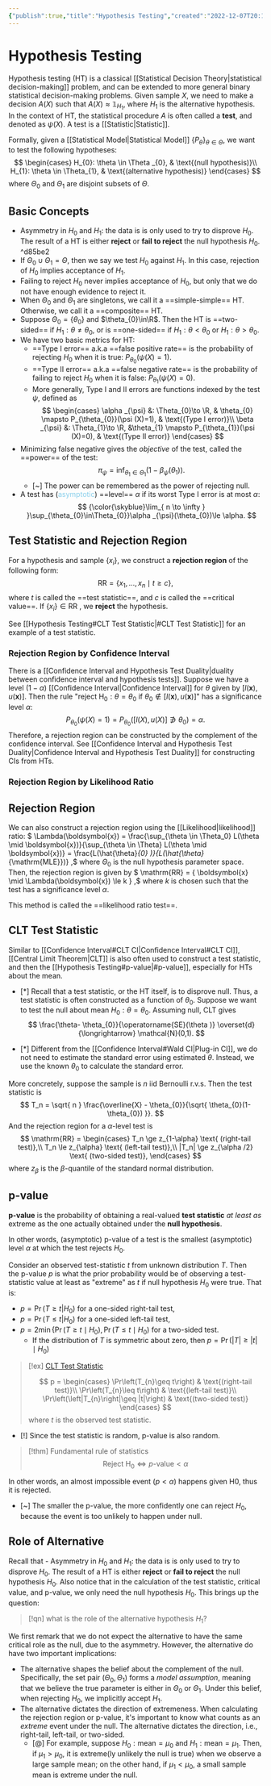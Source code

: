 ```yaml
---
{"publish":true,"title":"Hypothesis Testing","created":"2022-12-07T20:11:12","modified":"2025-05-27T15:55:55","cssclasses":""}
---
```



# Hypothesis Testing

Hypothesis testing (HT) is a classical [[Statistical Decision Theory\|statistical decision-making]] problem, and can be extended to more general binary statistical decision-making problems. Given sample $X$, we need to make a decision $A(X)$ such that $A(X) \approx \mathbb{1}_{H_{1}}$, where $H_{1}$ is the alternative hypothesis.
In the context of HT, the statistical procedure $A$ is often called a **test**, and denoted as $\psi(X)$. A test is a [[Statistic\|Statistic]].

Formally, given a [[Statistical Model\|Statistical Model]] $\{ P_{\theta} \}_{\theta\in\Theta }$, we want to test the following hypotheses:
$$
\begin{cases}
H_{0}: \theta \in \Theta _{0}, & \text{(null hypothesis)}\\
H_{1}: \theta \in \Theta_{1}, & \text{(alternative hypothesis)}
\end{cases}
$$
where $\Theta_{0}$ and $\Theta_{1}$ are disjoint subsets of $\Theta$.

## Basic Concepts

- Asymmetry in $H_{0}$ and $H_{1}$: the data is is only used to try to disprove $H_{0}$. The result of a HT is either **reject** or **fail to reject** the null hypothesis $H_{0}$. ^d85be2
- If $\Theta_{0} \cup \Theta_{1} = \Theta$, then we say we test $H_{0}$ against $H_{1}$. In this case, rejection of $H_{0}$ implies acceptance of $H_{1}$.
- Failing to reject $H_{0}$ never implies acceptance of $H_{0}$, but only that we do not have enough evidence to reject it.
- When $\Theta_{0}$ and $\Theta_{1}$ are singletons, we call it a ==simple-simple== HT. Otherwise, we call it a ==composite== HT.
- Suppose $\Theta_{0} = \{ \theta_{0} \}$ and $\theta_{0}\in\R$. Then the HT is ==two-sided== if $H_{1} : \theta\ne\theta_{0}$, or is ==one-sided== if $H_{1} : \theta < \theta_{0}$ or $H_{1} : \theta > \theta_{0}$.
- We have two basic metrics for HT:
    - ==Type I error== a.k.a ==false positive rate== is the probability of rejecting $H_{0}$ when it is true: $P_{\theta_{0}}(\psi (X)=1)$.
    - ==Type II error== a.k.a ==false negative rate== is the probability of failing to reject $H_{0}$ when it is false: $P_{\theta_{1}}(\psi (X)=0)$.
    - More generally, Type I and II errors are functions indexed by the test $\psi$, defined as
        $$
        \begin{cases}
        \alpha _{\psi} &: \Theta_{0}\to \R, & \theta_{0} \mapsto P_{\theta_{0}}(\psi (X)=1), & \text{(Type I error)}\\
        \beta _{\psi} &: \Theta_{1}\to \R, &\theta_{1} \mapsto P_{\theta_{1}}(\psi (X)=0), & \text{(Type II error)}
        \end{cases}
        $$
- Minimizing false negative gives the *objective* of the test, called the ==power== of the test:
  $$
  \pi _{\psi} = \inf_{\theta_{1}\in\Theta_{1}}(1-\beta _{\psi}(\theta_{1})).
  $$
    - [~] The power can be remembered as the power of rejecting null.
- A test has (<span style="color:skyblue">asymptotic</span>) ==level== $\alpha$ if its worst Type I error is at most $\alpha$:
  $$
  {\color{\skyblue}\lim_{ n \to \infty } }\sup_{\theta_{0}\in\Theta_{0}}\alpha _{\psi}(\theta_{0})\le \alpha.
  $$

## Test Statistic and Rejection Region

For a hypothesis and sample $\{ x_{i} \}$, we construct a **rejection region** of the following form:
$$
\mathrm{RR} = \{ x_{1},\dots,x_n \mid t \ge c \},
$$
where $t$ is called the ==test statistic==, and $c$ is called the ==critical value==.
If $\{ x_{i} \} \in \mathrm{RR}$ , we **reject** the hypothesis.

See [[Hypothesis Testing#CLT Test Statistic\|#CLT Test Statistic]] for an example of a test statistic.

### Rejection Region by Confidence Interval

There is a [[Confidence Interval and Hypothesis Test Duality\|duality between confidence interval and hypothesis tests]].
Suppose we have a level $(1-\alpha)$ [[Confidence Interval\|Confidence Interval]] for $\theta$ given by $[l(\boldsymbol{x}), u(\boldsymbol{x})]$. Then the rule "reject $\mathrm{H}_0: \theta=\theta_{0}$ if $\theta_0 \notin[l(\boldsymbol{x}), u(\boldsymbol{x})]$" has a significance level $\alpha$:
$$
P_{\theta_{0}}(\psi(X)=1) = P_{\theta_{0}}\left( [l(X),u(X)]\not\ni\theta_{0}  \right) = \alpha.
$$
Therefore, a rejection region can be constructed by the complement of the confidence interval.
See [[Confidence Interval and Hypothesis Test Duality\|Confidence Interval and Hypothesis Test Duality]] for constructing CIs from HTs.

### Rejection Region by Likelihood Ratio

## Rejection Region

We can also construct a rejection region using the [[Likelihood\|likelihood]] ratio:
$
\Lambda(\boldsymbol{x}) = \frac{\sup_{\theta \in \Theta_0} L(\theta \mid \boldsymbol{x})}{\sup_{\theta \in \Theta} L(\theta \mid \boldsymbol{x})}
= \frac{L(\hat{\theta}_{0} )}{L(\hat{\theta}_{\mathrm{MLE}})}
,$
where $\Theta_0$ is the null hypothesis parameter space.
Then, the rejection region is given by
$
\mathrm{RR} = \{ \boldsymbol{x} \mid \Lambda(\boldsymbol{x}) \le k \}
,$
where $k$ is chosen such that the test has a significance level $\alpha$.

This method is called the ==likelihood ratio test==.


## CLT Test Statistic

Similar to [[Confidence Interval#CLT CI\|Confidence Interval#CLT CI]], [[Central Limit Theorem\|CLT]] is also often used to construct a test statistic, and then the [[Hypothesis Testing#p-value\|#p-value]], especially for HTs about the mean.

- [*] Recall that a test statistic, or the HT itself, is to disprove null. Thus, a test statistic is often constructed as a function of $\theta_{0}$.
Suppose we want to test the null about mean $H_{0}: \theta=\theta_{0}$. Assuming null, CLT gives
$$
\frac{\theta- \theta_{0}}{\operatorname{SE}(\theta )} \overset{d}{\longrightarrow} \mathcal{N}(0,1).
$$

- [*] Different from the [[Confidence Interval#Wald CI\|Plug-in CI]], we do not need to estimate the standard error using estimated $\theta$. Instead, we use the known $\theta_{0}$ to calculate the standard error.

More concretely, suppose the sample is $n$ iid Bernoulli r.v.s. Then the test statistic is
$$
T_n = \sqrt{ n } \frac{\overline{X} - \theta_{0}}{\sqrt{ \theta_{0}(1-\theta_{0}) }}.
$$
And the rejection region for a $\alpha$-level test is
$$
\mathrm{RR} = \begin{cases}
T_n \ge z_{1-\alpha} \text{ (right-tail test)},\\
T_n \le z_{\alpha} \text{ (left-tail test)},\\
|T_n| \ge z_{\alpha /2} \text{ (two-sided test)},
\end{cases}
$$
where $z_{\beta}$ is the $\beta$-quantile of the standard normal distribution.

## p-value

**p-value** is the probability of obtaining a real-valued **test statistic** *at least as* extreme as the one actually obtained under the **null hypothesis**.

In other words, (asymptotic) p-value of a test is the smallest (asymptotic) level $\alpha$ at which the test rejects $H_{0}$.

Consider an observed test-statistic $t$ from unknown distribution $T$. Then the p-value $p$ is what the prior probability would be of observing a test-statistic value at least as "extreme" as $t$ if null hypothesis $H_{0}$ were true. That is:

- $p=\Pr(T≥t|H_0)$ for a one-sided right-tail test,
- $p=\Pr(T≤t|H_0)$ for a one-sided left-tail test,
- $p=2\min\{\Pr(T\geq t\mid H_{0}),\Pr(T\leq t\mid H_{0})$ for a two-sided test.
    - If the distribution of $T$ is symmetric about zero, then $p=\Pr(|T|\geq |t|\mid H_{0})$

> [!ex] [CLT Test Statistic](#clt-test-statistic)
>
> $$
> p = 
> \begin{cases}
> \Pr\left(T_{n}\geq t\right) & \text{(right-tail test)}\\
> \Pr\left(T_{n}\leq t\right) & \text{(left-tail test)}\\
> \Pr\left(\left|T_{n}\right|\geq |t|\right) & \text{(two-sided test)}
> \end{cases}
> $$
> where $t$ is the observed test statistic.

- [!] Since the test statistic is random, p-value is also random.

> [!thm] Fundamental rule of statistics
> $$\text{Reject } \mathrm{H}_{0} \iff  p\text{-value} < \alpha$$

In other words, an almost impossible event ($p<\alpha$) happens given H0, thus it is rejected.

- [~] The smaller the p-value, the more confidently one can reject $H_{0}$, because the event is too unlikely to happen under null.

## Role of Alternative

Recall that - Asymmetry in $H_{0}$ and $H_{1}$: the data is is only used to try to disprove $H_{0}$. The result of a HT is either **reject** or **fail to reject** the null hypothesis $H_{0}$. 
Also notice that in the calculation of the test statistic, critical value, and p-value, we only need the null hypothesis $H_{0}$. This brings up the question:

> [!qn] what is the role of the alternative hypothesis $H_{1}$?

We first remark that we do not expect the alternative to have the same critical role as the null, due to the asymmetry. However, the alternative do have two important implications:

- The alternative shapes the belief about the complement of the null. Specifically, the set pair $(\Theta_{0},\Theta_{1})$ forms a *model assumption*, meaning that we believe the true parameter is either in $\Theta_{0}$ or $\Theta_{1}$. Under this belief, when rejecting $H_{0}$, we implicitly accept $H_{1}$.
- The alternative dictates the direction of extremeness. When calculating the rejection region or p-value, it's important to know what counts as an *extreme* event under the null. The alternative dictates the direction, i.e., right-tail, left-tail, or two-sided.
    - [@] For example, suppose $H_{0}: \text{mean} = \mu_{0}$ and $H_{1} : \text{mean} = \mu_{1}$. Then, if $\mu_{1} > \mu_{0}$, it is extreme(ly unlikely the null is true) when we observe a large sample mean; on the other hand, if $\mu_{1} < \mu_{0}$, a small sample mean is extreme under the null.
